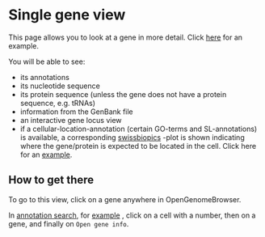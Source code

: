 <link rel="shortcut icon" type="image/svg+xml" href="/favicon.svg">

# Single gene view

This page allows you to look at a gene in more detail. Click [here](https://opengenomebrowser.bioinformatics.unibe.ch/gene/FAM19471-i1-1.1_001004/)
for an example.

You will be able to see:

- its annotations
- its nucleotide sequence
- its protein sequence (unless the gene does not have a protein sequence, e.g. tRNAs)
- information from the GenBank file
- an interactive gene locus view
- if a cellular-location-annotation (certain GO-terms and SL-annotations) is available, a corresponding [swissbiopics](https://www.swissbiopics.org/)
  -plot is shown indicating where the gene/protein is expected to be located in the cell. Click here for
  an [example](https://opengenomebrowser.bioinformatics.unibe.ch/gene/FAM19038-p1-1.1_002669/).

## How to get there

To go to this view, click on a gene anywhere in OpenGenomeBrowser.

In [annotation search](annotation-search.md),
for [example](https://opengenomebrowser.bioinformatics.unibe.ch/annotation-search/?annotations=FAD-dependent!!!oxidoreductase+K00568&genomes=%40tax%3ABacteria)
, click on a cell with a number, then on a gene, and finally on `Open gene info`.